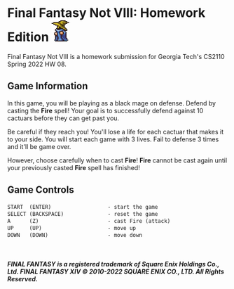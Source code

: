 # Final Fantasy Not VIII: Homework Edition ![Black Mage](https://github.com/ahroria/CS2110-HW08/blob/main/images/blackmage.png)
Final Fantasy Not VIII is a homework submission for Georgia Tech's CS2110 Spring 2022 HW 08.


## Game Information
In this game, you will be playing as a black mage on defense. Defend by casting the **Fire** spell! Your goal is to successfully defend against 10 cactuars before they can get past you. 

Be careful if they reach you! You'll lose a life for each cactuar that makes it to your side. You will start each game with 3 lives. Fail to defense 3 times and it'll be game over.

However, choose carefully when to cast **Fire**! **Fire** cannot be cast again until your previously casted **Fire** spell has finished!

## Game Controls
``` 
START  (ENTER)                  - start the game
SELECT (BACKSPACE)              - reset the game
A      (Z)                      - cast Fire (attack)
UP     (UP)                     - move up
DOWN   (DOWN)                   - move down
```

<br>


##### **FINAL FANTASY is a registered trademark of Square Enix Holdings Co., Ltd. FINAL FANTASY XIV © 2010-2022 SQUARE ENIX CO., LTD. All Rights Reserved.**
